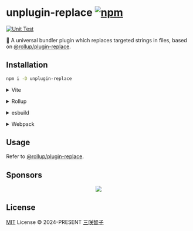 # unplugin-replace [![npm](https://img.shields.io/npm/v/unplugin-replace.svg)](https://npmjs.com/package/unplugin-replace)

[![Unit Test](https://github.com/unplugin/unplugin-replace/actions/workflows/unit-test.yml/badge.svg)](https://github.com/unplugin/unplugin-replace/actions/workflows/unit-test.yml)

🍣 A universal bundler plugin which replaces targeted strings in files, based on [@rollup/plugin-replace](https://www.npmjs.com/package/@rollup/plugin-replace).

## Installation

```bash
npm i -D unplugin-replace
```

<details>
<summary>Vite</summary><br>

```ts
// vite.config.ts
import Replace from 'unplugin-replace/vite'

export default defineConfig({
  plugins: [Replace()],
})
```

<br></details>

<details>
<summary>Rollup</summary><br>

```ts
// rollup.config.js
import Replace from 'unplugin-replace/rollup'

export default {
  plugins: [Replace()],
}
```

<br></details>

<details>
<summary>esbuild</summary><br>

```ts
// esbuild.config.js
import { build } from 'esbuild'

build({
  plugins: [require('unplugin-replace/esbuild')()],
})
```

<br></details>

<details>
<summary>Webpack</summary><br>

```ts
// webpack.config.js
module.exports = {
  /* ... */
  plugins: [require('unplugin-replace/webpack')()],
}
```

<br></details>

## Usage

Refer to [@rollup/plugin-replace](https://github.com/rollup/plugins/tree/master/packages/replace#options).

## Sponsors

<p align="center">
  <a href="https://cdn.jsdelivr.net/gh/sxzz/sponsors/sponsors.svg">
    <img src='https://cdn.jsdelivr.net/gh/sxzz/sponsors/sponsors.svg'/>
  </a>
</p>

## License

[MIT](./LICENSE) License © 2024-PRESENT [三咲智子](https://github.com/sxzz)
